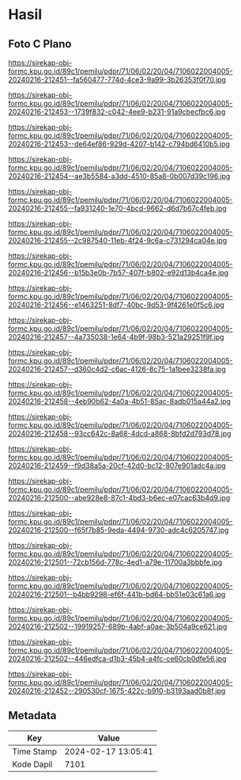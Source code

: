 # Hasil

## Foto C Plano

https://sirekap-obj-formc.kpu.go.id/89c1/pemilu/pdpr/71/06/02/20/04/7106022004005-20240216-212451--fa560477-774d-4ce3-9a99-3b26353f0f70.jpg

https://sirekap-obj-formc.kpu.go.id/89c1/pemilu/pdpr/71/06/02/20/04/7106022004005-20240216-212453--1739f832-c042-4ee9-b231-91a9cbecfbc6.jpg

https://sirekap-obj-formc.kpu.go.id/89c1/pemilu/pdpr/71/06/02/20/04/7106022004005-20240216-212453--de64ef86-929d-4207-b142-c794bd6410b5.jpg

https://sirekap-obj-formc.kpu.go.id/89c1/pemilu/pdpr/71/06/02/20/04/7106022004005-20240216-212454--ae3b5584-a3dd-4510-85a8-0b007d39c196.jpg

https://sirekap-obj-formc.kpu.go.id/89c1/pemilu/pdpr/71/06/02/20/04/7106022004005-20240216-212455--fa931240-1e70-4bcd-9662-d6d7b67c4feb.jpg

https://sirekap-obj-formc.kpu.go.id/89c1/pemilu/pdpr/71/06/02/20/04/7106022004005-20240216-212455--2c987540-11eb-4f24-9c6a-c731294ca04e.jpg

https://sirekap-obj-formc.kpu.go.id/89c1/pemilu/pdpr/71/06/02/20/04/7106022004005-20240216-212456--b15b3e0b-7b57-407f-b802-e92d13b4ca4e.jpg

https://sirekap-obj-formc.kpu.go.id/89c1/pemilu/pdpr/71/06/02/20/04/7106022004005-20240216-212456--e1463251-8df7-40bc-9d53-9f4261e0f5c6.jpg

https://sirekap-obj-formc.kpu.go.id/89c1/pemilu/pdpr/71/06/02/20/04/7106022004005-20240216-212457--4a735038-1e64-4b9f-98b3-521a29251f9f.jpg

https://sirekap-obj-formc.kpu.go.id/89c1/pemilu/pdpr/71/06/02/20/04/7106022004005-20240216-212457--d360c4d2-c6ac-4126-8c75-1a1bee3238fa.jpg

https://sirekap-obj-formc.kpu.go.id/89c1/pemilu/pdpr/71/06/02/20/04/7106022004005-20240216-212458--4eb90b62-4a0a-4b51-85ac-8adb015a44a2.jpg

https://sirekap-obj-formc.kpu.go.id/89c1/pemilu/pdpr/71/06/02/20/04/7106022004005-20240216-212458--93cc642c-8a68-4dcd-a868-8bfd2d793d78.jpg

https://sirekap-obj-formc.kpu.go.id/89c1/pemilu/pdpr/71/06/02/20/04/7106022004005-20240216-212459--f9d38a5a-20cf-42d0-bc12-807e901adc4a.jpg

https://sirekap-obj-formc.kpu.go.id/89c1/pemilu/pdpr/71/06/02/20/04/7106022004005-20240216-212500--abe928e8-87c1-4bd3-b6ec-e07cac63b4d9.jpg

https://sirekap-obj-formc.kpu.go.id/89c1/pemilu/pdpr/71/06/02/20/04/7106022004005-20240216-212500--f65f7b85-9eda-4494-9730-adc4c6205747.jpg

https://sirekap-obj-formc.kpu.go.id/89c1/pemilu/pdpr/71/06/02/20/04/7106022004005-20240216-212501--72cb156d-778c-4ed1-a79e-11700a3bbbfe.jpg

https://sirekap-obj-formc.kpu.go.id/89c1/pemilu/pdpr/71/06/02/20/04/7106022004005-20240216-212501--b4bb9298-ef6f-441b-bd64-bb51e03c61a6.jpg

https://sirekap-obj-formc.kpu.go.id/89c1/pemilu/pdpr/71/06/02/20/04/7106022004005-20240216-212502--19919257-689b-4abf-a0ae-3b504a9ce621.jpg

https://sirekap-obj-formc.kpu.go.id/89c1/pemilu/pdpr/71/06/02/20/04/7106022004005-20240216-212502--446edfca-d1b3-45b4-a4fc-ce60cb0dfe56.jpg

https://sirekap-obj-formc.kpu.go.id/89c1/pemilu/pdpr/71/06/02/20/04/7106022004005-20240216-212452--290530cf-1675-422c-b910-b3193aad0b8f.jpg


## Metadata

| Key        | Value               |
| ---------- | ------------------- |
| Time Stamp | 2024-02-17 13:05:41 |
| Kode Dapil | 7101                |



